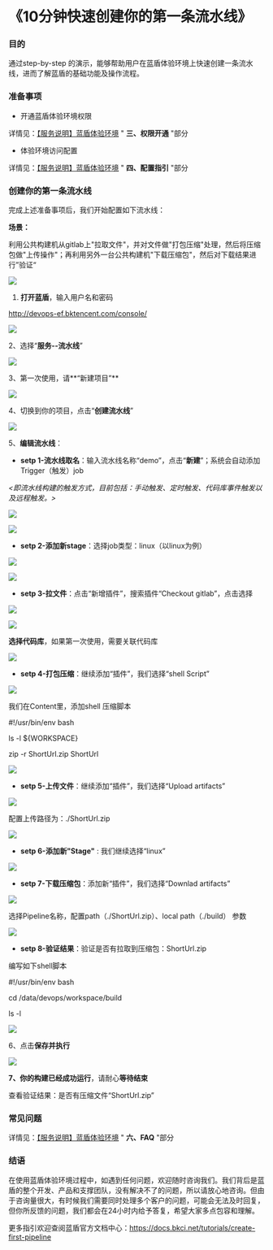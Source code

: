 # 《10分钟快速创建你的第一条流水线》

### 目的

通过step-by-step 的演示，能够帮助用户在蓝盾体验环境上快速创建一条流水线，进而了解蓝盾的基础功能及操作流程。

### 准备事项

* 开通蓝盾体验环境权限

详情见：[【服务说明】蓝盾体验环境](https://doc.weixin.qq.com/doc/w3\_AOkAbAbdAFwKorZFQATRDSOBB31Pz?scode=AJEAIQdfAAoyfU7volAOkAbAbdAFw) " **三、权限开通** "部分

* 体验环境访问配置

详情见：[【服务说明】蓝盾体验环境](https://doc.weixin.qq.com/doc/w3\_AOkAbAbdAFwKorZFQATRDSOBB31Pz?scode=AJEAIQdfAAo4L119mbAOkAbAbdAFw) " **四、配置指引** "部分

### 创建你的第一条流水线

完成上述准备事项后，我们开始配置如下流水线：

**场景：**

利用公共构建机从gitlab上"拉取文件"，并对文件做"打包压缩"处理，然后将压缩包做"上传操作"；再利用另外一台公共构建机"下载压缩包"，然后对下载结果进行”验证“

![](../../.gitbook/assets/0)

1. **打开蓝盾**，输入用户名和密码

http://devops-ef.bktencent.com/console/

![](../../.gitbook/assets/1)

2、选择“**服务--流水线**”

![](../../.gitbook/assets/2)

3、第一次使用，请**“新建项目”**

![](../../.gitbook/assets/3)

4、切换到你的项目，点击“**创建流水线**”

![](../../.gitbook/assets/4)

5、**编辑流水线**：

* **setp 1-流水线取名**：输入流水线名称“demo”，点击“**新建**”；系统会自动添加Trigger（触发）job

_<即流水线构建的触发方式，目前包括：手动触发、定时触发、代码库事件触发以及远程触发。>_

![](../../.gitbook/assets/5)

![](../../.gitbook/assets/6)

* **setp 2-添加新stage**：选择job类型：linux（以linux为例）

![](../../.gitbook/assets/7)

![](../../.gitbook/assets/8)

* **setp 3-拉文件**：点击“新增插件”，搜索插件“Checkout gitlab”，点击选择

![](../../.gitbook/assets/9)

![](../../.gitbook/assets/10)

**选择代码库**，如果第一次使用，需要关联代码库

![](../../.gitbook/assets/11)

* **setp 4-打包压缩**：继续添加“插件”，我们选择“shell Script”

![](../../.gitbook/assets/12)

我们在Content里，添加shell 压缩脚本

\#!/usr/bin/env bash

ls -l ${WORKSPACE}

zip -r ShortUrl.zip ShortUrl

![](../../.gitbook/assets/13)

* **setp 5-上传文件**：继续添加“插件”，我们选择“Upload artifacts”

![](../../.gitbook/assets/14)

配置上传路径为：./ShortUrl.zip

![](../../.gitbook/assets/15)

* **setp 6-添加新"Stage"** : 我们继续选择“linux”

![](../../.gitbook/assets/16)

* **setp 7-下载压缩包**：添加新“插件”，我们选择“Downlad artifacts”

![](../../.gitbook/assets/17)

选择Pipeline名称，配置path（./ShortUrl.zip）、local path（./build） 参数

![](../../.gitbook/assets/18)

* **setp 8-验证结果**：验证是否有拉取到压缩包：ShortUrl.zip

编写如下shell脚本

\#!/usr/bin/env bash

cd /data/devops/workspace/build

ls -l

![](../../.gitbook/assets/19)

6、点击**保存并执行**

![](../../.gitbook/assets/20)

**7、**你的构建已经**成功运行**，请耐心**等待结束**

查看验证结果：是否有压缩文件“ShortUrl.zip”

### 常见问题

详情见：[【服务说明】蓝盾体验环境](https://doc.weixin.qq.com/doc/w3\_AOkAbAbdAFwKorZFQATRDSOBB31Pz?scode=AJEAIQdfAAoyfU7volAOkAbAbdAFw) " **六、FAQ** "部分

### 结语

在使用蓝盾体验环境过程中，如遇到任何问题，欢迎随时咨询我们。我们背后是蓝盾的整个开发、产品和支撑团队，没有解决不了的问题，所以请放心地咨询。但由于咨询量很大，有时候我们需要同时处理多个客户的问题，可能会无法及时回复，但你所反馈的问题，我们都会在24小时内给予答复，希望大家多点包容和理解。

更多指引欢迎查阅蓝盾官方文档中心：https://docs.bkci.net/tutorials/create-first-pipeline
